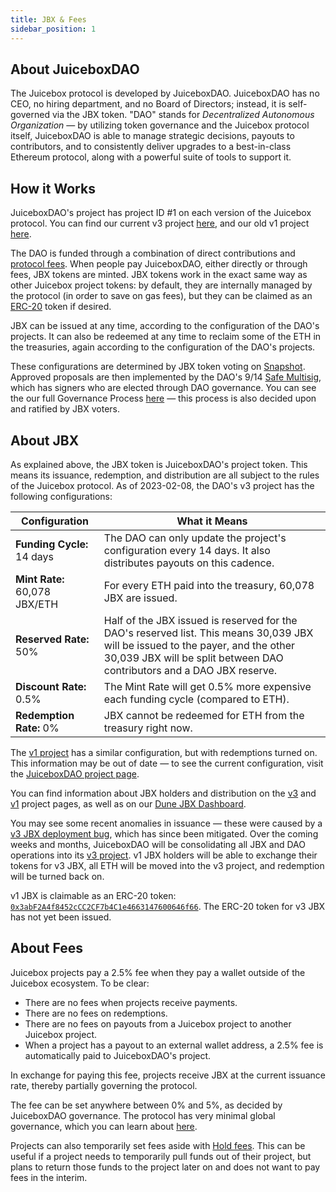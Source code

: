 ```yaml
---
title: JBX & Fees
sidebar_position: 1
---
```


## About JuiceboxDAO

The Juicebox protocol is developed by JuiceboxDAO. JuiceboxDAO has no CEO, no hiring department, and no Board of Directors; instead, it is self-governed via the JBX token. "DAO" stands for *Decentralized Autonomous Organization* — by utilizing token governance and the Juicebox protocol itself, JuiceboxDAO is able to manage strategic decisions, payouts to contributors, and to consistently deliver upgrades to a best-in-class Ethereum protocol, along with a powerful suite of tools to support it.

## How it Works

JuiceboxDAO's project has project ID #1 on each version of the Juicebox protocol. You can find our current v3 project [here](https://juicebox.money/@juicebox), and our old v1 project [here](https://juicebox.money/p/juicebox).

The DAO is funded through a combination of direct contributions and [protocol fees](#about-fees). When people pay JuiceboxDAO, either directly or through fees, JBX tokens are minted. JBX tokens work in the exact same way as other Juicebox project tokens: by default, they are internally managed by the protocol (in order to save on gas fees), but they can be claimed as an [ERC-20](https://ethereum.org/en/developers/docs/standards/tokens/erc-20/) token if desired.

JBX can be issued at any time, according to the configuration of the DAO's projects. It can also be redeemed at any time to reclaim some of the ETH in the treasuries, again according to the configuration of the DAO's projects.

These configurations are determined by JBX token voting on [Snapshot](https://snapshot.org/#/jbdao.eth/). Approved proposals are then implemented by the DAO's 9/14 [Safe Multisig](https://app.safe.global/eth:0xAF28bcB48C40dBC86f52D459A6562F658fc94B1e/), which has signers who are elected through DAO governance. You can see the our full Governance Process [here](https://docs.juicebox.money/dao/process/) — this process is also decided upon and ratified by JBX voters.

## About JBX

As explained above, the JBX token is JuiceboxDAO's project token. This means its issuance, redemption, and distribution are all subject to the rules of the Juicebox protocol. As of 2023-02-08, the DAO's v3 project has the following configurations:

| Configuration | What it Means |
| --- | --- |
| **Funding Cycle:** 14 days | The DAO can only update the project's configuration every 14 days. It also distributes payouts on this cadence. |
| **Mint Rate:** 60,078 JBX/ETH | For every ETH paid into the treasury, 60,078 JBX are issued. |
| **Reserved Rate:** 50% | Half of the JBX issued is reserved for the DAO's reserved list. This means 30,039 JBX will be issued to the payer, and the other 30,039 JBX will be split between DAO contributors and a DAO JBX reserve. |
| **Discount Rate:** 0.5% | The Mint Rate will get 0.5% more expensive each funding cycle (compared to ETH). |
| **Redemption Rate:** 0% | JBX cannot be redeemed for ETH from the treasury right now. |

The [v1 project](https://juicebox.money/p/juicebox) has a similar configuration, but with redemptions turned on. This information may be out of date — to see the current configuration, visit the [JuiceboxDAO project page](https://juicebox.money/@juicebox).

You can find information about JBX holders and distribution on the [v3](https://juicebox.money/@juicebox) and [v1](https://juicebox.money/p/juicebox) project pages, as well as on our [Dune JBX Dashboard](https://dune.com/juicebox/jbx).

You may see some recent anomalies in issuance — these were caused by a [v3 JBX deployment bug](https://docs.juicebox.money/updates/v3-jbx-postmortem/), which has since been mitigated. Over the coming weeks and months, JuiceboxDAO will be consolidating all JBX and DAO operations into its [v3 project](https://juicebox.money/@juicebox). v1 JBX holders will be able to exchange their tokens for v3 JBX, all ETH will be moved into the v3 project, and redemption will be turned back on.

v1 JBX is claimable as an ERC-20 token: [`0x3abF2A4f8452cCC2CF7b4C1e4663147600646f66`](https://etherscan.io/address/0x3abF2A4f8452cCC2CF7b4C1e4663147600646f66). The ERC-20 token for v3 JBX has not yet been issued.

## About Fees

Juicebox projects pay a 2.5% fee when they pay a wallet outside of the Juicebox ecosystem. To be clear:

- There are no fees when projects receive payments.
- There are no fees on redemptions.
- There are no fees on payouts from a Juicebox project to another Juicebox project.
- When a project has a payout to an external wallet address, a 2.5% fee is automatically paid to JuiceboxDAO's project.

In exchange for paying this fee, projects receive JBX at the current issuance rate, thereby partially governing the protocol.

The fee can be set anywhere between 0% and 5%, as decided by JuiceboxDAO governance. The protocol has very minimal global governance, which you can learn about [here](https://docs.juicebox.money/dev/learn/administration/).

Projects can also temporarily set fees aside with [Hold fees](https://docs.juicebox.money/dev/learn/glossary/hold-fees/). This can be useful if a project needs to temporarily pull funds out of their project, but plans to return those funds to the project later on and does not want to pay fees in the interim.

